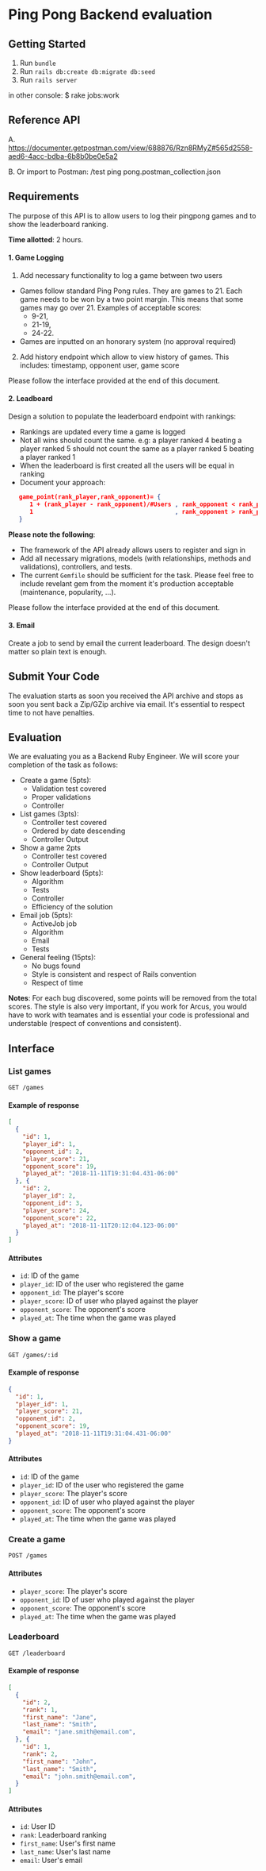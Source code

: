 # Ping Pong Backend evaluation

## Getting Started

1. Run `bundle`
2. Run `rails db:create db:migrate db:seed`
4. Run `rails server`

in other console:
$ rake jobs:work

## Reference API

A. https://documenter.getpostman.com/view/688876/Rzn8RMyZ#565d2558-aed6-4acc-bdba-6b8b0be0e5a2

B. Or import to Postman: /test ping pong.postman_collection.json

## Requirements

The purpose of this API is to allow users to log their pingpong games and to
show the leaderboard ranking.

**Time allotted**: 2 hours.

#### 1. Game Logging

1. Add necessary functionality to log a game between two users
  * Games follow standard Ping Pong rules. They are games to 21. Each game needs
  to be won by a two point margin. This means that some games may go over 21.
  Examples of acceptable scores:
    * 9-21,
    * 21-19,
    * 24-22.
  * Games are inputted on an honorary system (no approval required)
2. Add history endpoint which allow to view history of games. This includes: timestamp, opponent user, game score

Please follow the interface provided at the end of this document.

#### 2. Leadboard

Design a solution to populate the leaderboard endpoint with rankings:
  * Rankings are updated every time a game is logged
  * Not all wins should count the same. e.g: a player ranked 4 beating a player
    ranked 5 should not count the same as a player ranked 5 beating a player
    ranked 1
  * When the leaderboard is first created all the users will be equal in ranking
  * Document your approach:
  ```json
     game_point(rank_player,rank_opponent)= { 
        1 + (rank_player - rank_opponent)/#Users , rank_opponent < rank_player
        1                                        , rank_opponent > rank_player
     }
 ```
     
**Please note the following**:

* The framework of the API already allows users to register and sign in
* Add all necessary migrations, models (with relationships, methods and
  validations), controllers, and tests.
* The current `Gemfile` should be sufficient for the task. Please feel free to
  include revelant gem from the moment it's production acceptable (maintenance,
  popularity, …).

Please follow the interface provided at the end of this document.

#### 3. Email

Create a job to send by email the current leaderboard. The design doesn't matter
so plain text is enough.

## Submit Your Code

The evaluation starts as soon you received the API archive and stops as soon you
sent back a Zip/GZip archive via email. It's essential to respect time to not have
penalties.

## Evaluation

We are evaluating you as a Backend Ruby Engineer. We will score your completion
of the task as follows:

* Create a game (5pts):
  * Validation test covered
  * Proper validations
  * Controller
* List games (3pts):
  * Controller test covered
  * Ordered by date descending
  * Controller Output
* Show a game 2pts
  * Controller test covered
  * Controller Output
* Show leaderboard (5pts):
  * Algorithm
  * Tests
  * Controller
  * Efficiency of the solution
* Email job (5pts):
  * ActiveJob job
  * Algorithm
  * Email
  * Tests
* General feeling (15pts):
  - No bugs found
  - Style is consistent and respect of Rails convention
  - Respect of time

**Notes**: For each bug discovered, some points will be removed from the total
scores. The style is also very important, if you work for Arcus, you would have
to work with teamates and is essential your code is professional and understable
(respect of conventions and consistent).

## Interface

### List games

`GET /games`

#### Example of response
```json
[
  {
    "id": 1,
    "player_id": 1,
    "opponent_id": 2,
    "player_score": 21,
    "opponent_score": 19,
    "played_at": "2018-11-11T19:31:04.431-06:00"
  }, {
    "id": 2,
    "player_id": 2,
    "opponent_id": 3,
    "player_score": 24,
    "opponent_score": 22,
    "played_at": "2018-11-11T20:12:04.123-06:00"
  }
]
```

#### Attributes

* `id`: ID of the game
* `player_id`: ID of the user who registered the game
* `opponent_id`: The player's score
* `player_score`: ID of user who played against the player
* `opponent_score`: The opponent's score
* `played_at`: The time when the game was played

### Show a game

`GET /games/:id`

#### Example of response

```json
{
  "id": 1,
  "player_id": 1,
  "player_score": 21,
  "opponent_id": 2,
  "opponent_score": 19,
  "played_at": "2018-11-11T19:31:04.431-06:00"
}
```

#### Attributes
* `id`: ID of the game
* `player_id`: ID of the user who registered the game
* `player_score`: The player's score
* `opponent_id`: ID of user who played against the player
* `opponent_score`: The opponent's score
* `played_at`: The time when the game was played

### Create a game

`POST /games`

#### Attributes
* `player_score`: The player's score
* `opponent_id`: ID of user who played against the player
* `opponent_score`: The opponent's score
* `played_at`: The time when the game was played

### Leaderboard

`GET /leaderboard`

#### Example of response
```json
[
  {
    "id": 2,
    "rank": 1,
    "first_name": "Jane",
    "last_name": "Smith",
    "email": "jane.smith@email.com",
  }, {
    "id": 1,
    "rank": 2,
    "first_name": "John",
    "last_name": "Smith",
    "email": "john.smith@email.com",
  }
]
```

#### Attributes
* `id`: User ID
* `rank`: Leaderboard ranking
* `first_name`: User's first name
* `last_name`: User's last name
* `email`: User's email
